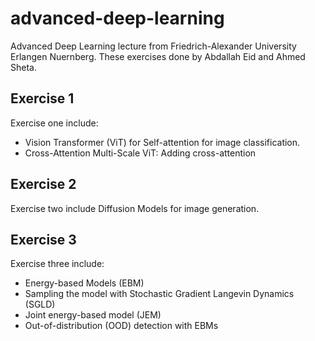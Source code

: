 # advanced-deep-learning
Advanced Deep Learning lecture from Friedrich-Alexander University Erlangen Nuernberg. These exercises done by Abdallah Eid and Ahmed Sheta.

## Exercise 1
Exercise one include:
- Vision Transformer (ViT) for Self-attention for image classification.
- Cross-Attention Multi-Scale ViT: Adding cross-attention

## Exercise 2
Exercise two include Diffusion Models for image generation.

## Exercise 3
Exercise three include:
- Energy-based Models (EBM)
- Sampling the model with Stochastic Gradient Langevin Dynamics (SGLD)
- Joint energy-based model (JEM)
- Out-of-distribution (OOD) detection with EBMs
